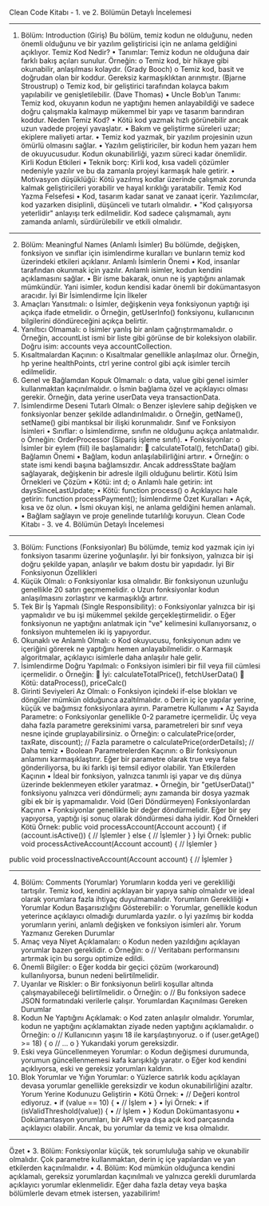 Clean Code Kitabı - 1. ve 2. Bölümün Detaylı İncelemesi
________________________________________
1. Bölüm: Introduction (Giriş)
Bu bölüm, temiz kodun ne olduğunu, neden önemli olduğunu ve bir yazılım geliştiricisi için ne anlama geldiğini açıklıyor.
Temiz Kod Nedir?
•	Tanımlar:
Temiz kodun ne olduğuna dair farklı bakış açıları sunulur. Örneğin:
o	Temiz kod, bir hikaye gibi okunabilir, anlaşılması kolaydır. (Grady Booch)
o	Temiz kod, basit ve doğrudan olan bir koddur. Gereksiz karmaşıklıktan arınmıştır. (Bjarne Stroustrup)
o	Temiz kod, bir geliştirici tarafından kolayca bakım yapılabilir ve genişletilebilir. (Dave Thomas)
•	Uncle Bob’un Tanımı:
Temiz kod, okuyanın kodun ne yaptığını hemen anlayabildiği ve sadece doğru çalışmakla kalmayıp mükemmel bir yapı ve tasarım barındıran koddur.
Neden Temiz Kod?
•	Kötü kod yazmak hızlı görünebilir ancak uzun vadede projeyi yavaşlatır.
•	Bakım ve geliştirme süreleri uzar; ekiplere maliyeti artar.
•	Temiz kod yazmak, bir yazılım projesinin uzun ömürlü olmasını sağlar.
•	Yazılım geliştiriciler, bir kodun hem yazarı hem de okuyucusudur. Kodun okunabilirliği, yazım süreci kadar önemlidir.
Kirli Kodun Etkileri
•	Teknik borç: Kirli kod, kısa vadeli çözümler nedeniyle yazılır ve bu da zamanla projeyi karmaşık hale getirir.
•	Motivasyon düşüklüğü: Kötü yazılmış kodlar üzerinde çalışmak zorunda kalmak geliştiricileri yorabilir ve hayal kırıklığı yaratabilir.
Temiz Kod Yazma Felsefesi
•	Kod, tasarım kadar sanat ve zanaat içerir. Yazılımcılar, kod yazarken disiplinli, düşünceli ve tutarlı olmalıdır.
•	"Kod çalışıyorsa yeterlidir" anlayışı terk edilmelidir. Kod sadece çalışmamalı, aynı zamanda anlamlı, sürdürülebilir ve etkili olmalıdır.
________________________________________
2. Bölüm: Meaningful Names (Anlamlı İsimler)
Bu bölümde, değişken, fonksiyon ve sınıflar için isimlendirme kuralları ve bunların temiz kod üzerindeki etkileri açıklanır.
Anlamlı İsimlerin Önemi
•	Kod, insanlar tarafından okunmak için yazılır. Anlamlı isimler, kodun kendini açıklamasını sağlar.
•	Bir isme bakarak, onun ne iş yaptığını anlamak mümkündür. Yani isimler, kodun kendisi kadar önemli bir dokümantasyon aracıdır.
İyi Bir İsimlendirme İçin İlkeler
1.	Amaçları Yansıtmalı:
o	İsimler, değişkenin veya fonksiyonun yaptığı işi açıkça ifade etmelidir.
o	Örneğin, getUserInfo() fonksiyonu, kullanıcının bilgilerini döndüreceğini açıkça belirtir.
2.	Yanıltıcı Olmamalı:
o	İsimler yanlış bir anlam çağrıştırmamalıdır.
o	Örneğin, accountList ismi bir liste gibi görünse de bir koleksiyon olabilir. Doğru isim: accounts veya accountCollection.
3.	Kısaltmalardan Kaçının:
o	Kısaltmalar genellikle anlaşılmaz olur. Örneğin, hp yerine healthPoints, ctrl yerine control gibi açık isimler tercih edilmelidir.
4.	Genel ve Bağlamdan Kopuk Olmamalı:
o	data, value gibi genel isimler kullanmaktan kaçınılmalıdır.
o	İsmin bağlama özel ve açıklayıcı olması gerekir. Örneğin, data yerine userData veya transactionData.
5.	İsimlendirme Deseni Tutarlı Olmalı:
o	Benzer işlevlere sahip değişken ve fonksiyonlar benzer şekilde adlandırılmalıdır.
o	Örneğin, getName(), setName() gibi mantıksal bir ilişki korunmalıdır.
Sınıf ve Fonksiyon İsimleri
•	Sınıflar:
o	İsimlendirme, sınıfın ne olduğunu açıkça anlatmalıdır.
o	Örneğin: OrderProcessor (Sipariş işleme sınıfı).
•	Fonksiyonlar:
o	İsimler bir eylem (fiil) ile başlamalıdır:
	calculateTotal(), fetchData() gibi.
Bağlamın Önemi
•	Bağlam, kodun anlaşılabilirliğini artırır.
•	Örneğin:
o	state ismi kendi başına bağlamsızdır. Ancak addressState bağlam sağlayarak, değişkenin bir adresle ilgili olduğunu belirtir.
Kötü İsim Örnekleri ve Çözüm
•	Kötü: int d;
o	Anlamlı hale getirin: int daysSinceLastUpdate;
•	Kötü: function process()
o	Açıklayıcı hale getirin: function processPayment();
İsimlendirme Özet Kuralları
•	Açık, kısa ve öz olun.
•	İsmi okuyan kişi, ne anlama geldiğini hemen anlamalı.
•	Bağlam sağlayın ve proje genelinde tutarlılığı koruyun.
Clean Code Kitabı - 3. ve 4. Bölümün Detaylı İncelemesi
________________________________________
3. Bölüm: Functions (Fonksiyonlar)
Bu bölümde, temiz kod yazmak için iyi fonksiyon tasarımı üzerine yoğunlaşılır. İyi bir fonksiyon, yalnızca bir işi doğru şekilde yapan, anlaşılır ve bakım dostu bir yapıdadır.
İyi Bir Fonksiyonun Özellikleri
1.	Küçük Olmalı:
o	Fonksiyonlar kısa olmalıdır. Bir fonksiyonun uzunluğu genellikle 20 satırı geçmemelidir.
o	Uzun fonksiyonlar kodun anlaşılmasını zorlaştırır ve karmaşıklığı artırır.
2.	Tek Bir İş Yapmalı (Single Responsibility):
o	Fonksiyonlar yalnızca bir işi yapmalıdır ve bu işi mükemmel şekilde gerçekleştirmelidir.
o	Eğer fonksiyonun ne yaptığını anlatmak için "ve" kelimesini kullanıyorsanız, o fonksiyon muhtemelen iki iş yapıyordur.
3.	Okunaklı ve Anlamlı Olmalı:
o	Kod okuyucusu, fonksiyonun adını ve içeriğini görerek ne yaptığını hemen anlayabilmelidir.
o	Karmaşık algoritmalar, açıklayıcı isimlerle daha anlaşılır hale gelir.
4.	İsimlendirme Doğru Yapılmalı:
o	Fonksiyon isimleri bir fiil veya fiil cümlesi içermelidir.
o	Örneğin: 
	İyi: calculateTotalPrice(), fetchUserData()
	Kötü: dataProcess(), priceCalc()
5.	Girinti Seviyeleri Az Olmalı:
o	Fonksiyon içindeki if-else blokları ve döngüler mümkün olduğunca azaltılmalıdır.
o	Derin iç içe yapılar yerine, küçük ve bağımsız fonksiyonlara ayırın.
Parametre Kullanımı
•	Az Sayıda Parametre:
o	Fonksiyonlar genellikle 0-2 parametre içermelidir. Üç veya daha fazla parametre gereksinimi varsa, parametreleri bir sınıf veya nesne içinde gruplayabilirsiniz.
o	Örneğin: 
o	calculatePrice(order, taxRate, discount); // Fazla parametre
o	calculatePrice(orderDetails); // Daha temiz
•	Boolean Parametrelerden Kaçının:
o	Bir fonksiyonun anlamını karmaşıklaştırır. Eğer bir parametre olarak true veya false gönderiliyorsa, bu iki farklı işi temsil ediyor olabilir.
Yan Etkilerden Kaçının
•	İdeal bir fonksiyon, yalnızca tanımlı işi yapar ve dış dünya üzerinde beklenmeyen etkiler yaratmaz.
•	Örneğin, bir "getUserData()" fonksiyonu yalnızca veri döndürmeli; aynı zamanda bir dosya yazmak gibi ek bir iş yapmamalıdır.
Void (Geri Döndürmeyen) Fonksiyonlardan Kaçının
•	Fonksiyonlar genellikle bir değer döndürmelidir. Eğer bir şey yapıyorsa, yaptığı işi sonuç olarak döndürmesi daha iyidir.
Kod Örnekleri
Kötü Örnek:
public void processAccount(Account account) {
    if (account.isActive()) {
        // İşlemler
    } else {
        // İşlemler
    }
}
İyi Örnek:
public void processActiveAccount(Account account) {
    // İşlemler
}

public void processInactiveAccount(Account account) {
    // İşlemler
}
________________________________________
4. Bölüm: Comments (Yorumlar)
Yorumların kodda yeri ve gerekliliği tartışılır. Temiz kod, kendini açıklayan bir yapıya sahip olmalıdır ve ideal olarak yorumlara fazla ihtiyaç duyulmamalıdır.
Yorumların Gerekliliği
•	Yorumlar Kodun Başarısızlığını Gösterebilir: 
o	Yorumlar, genellikle kodun yeterince açıklayıcı olmadığı durumlarda yazılır.
o	İyi yazılmış bir kodda yorumların yerini, anlamlı değişken ve fonksiyon isimleri alır.
Yorum Yazmanız Gereken Durumlar
1.	Amaç veya Niyet Açıklamaları:
o	Kodun neden yazıldığını açıklayan yorumlar bazen gereklidir.
o	Örneğin: 
o	// Veritabanı performansını artırmak için bu sorgu optimize edildi.
2.	Önemli Bilgiler:
o	Eğer kodda bir geçici çözüm (workaround) kullanılıyorsa, bunun nedeni belirtilmelidir.
3.	Uyarılar ve Riskler:
o	Bir fonksiyonun belirli koşullar altında çalışmayabileceği belirtilmelidir.
o	Örneğin: 
o	// Bu fonksiyon sadece JSON formatındaki verilerle çalışır.
Yorumlardan Kaçınılması Gereken Durumlar
1.	Kodun Ne Yaptığını Açıklamak:
o	Kod zaten anlaşılır olmalıdır. Yorumlar, kodun ne yaptığını açıklamaktan ziyade neden yaptığını açıklamalıdır.
o	Örneğin: 
o	// Kullanıcının yaşını 18 ile karşılaştırıyoruz.
o	if (user.getAge() >= 18) {
o	    // ...
o	}
Yukarıdaki yorum gereksizdir.
2.	Eski veya Güncellenmeyen Yorumlar:
o	Kodun değişmesi durumunda, yorumun güncellenmemesi kafa karışıklığı yaratır.
o	Eğer kod kendini açıklıyorsa, eski ve gereksiz yorumları kaldırın.
3.	Blok Yorumlar ve Yığın Yorumlar:
o	Yüzlerce satırlık kodu açıklayan devasa yorumlar genellikle gereksizdir ve kodun okunabilirliğini azaltır.
Yorum Yerine Kodunuzu Geliştirin
•	Kötü Örnek: 
•	// Değeri kontrol ediyoruz.
•	if (value == 10) {
•	    // İşlem
•	}
•	İyi Örnek: 
•	if (isValidThreshold(value)) {
•	    // İşlem
•	}
Kodun Dokümantasyonu
•	Dokümantasyon yorumları, bir API veya dışa açık kod parçasında açıklayıcı olabilir. Ancak, bu yorumlar da temiz ve kısa olmalıdır.
________________________________________
Özet
•	3. Bölüm: Fonksiyonlar küçük, tek sorumluluğa sahip ve okunabilir olmalıdır. Çok parametre kullanmaktan, derin iç içe yapılardan ve yan etkilerden kaçınılmalıdır.
•	4. Bölüm: Kod mümkün olduğunca kendini açıklamalı, gereksiz yorumlardan kaçınılmalı ve yalnızca gerekli durumlarda açıklayıcı yorumlar eklenmelidir.
Eğer daha fazla detay veya başka bölümlerle devam etmek istersen, yazabilirim!


